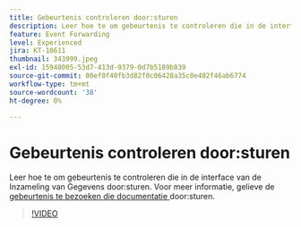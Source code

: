 ```yaml
---
title: Gebeurtenis controleren door:sturen
description: Leer hoe te om gebeurtenis te controleren die in de interface van de Inzameling van Gegevens door:sturen.
feature: Event Forwarding
level: Experienced
jira: KT-10611
thumbnail: 343999.jpeg
exl-id: 15948005-53d7-413d-9379-0d7b5189b839
source-git-commit: 00ef0f40fb3d82f0c06428a35c0e402f46ab6774
workflow-type: tm+mt
source-wordcount: '38'
ht-degree: 0%

---
```


# Gebeurtenis controleren door:sturen

Leer hoe te om gebeurtenis te controleren die in de interface van de Inzameling van Gegevens door:sturen. Voor meer informatie, gelieve de [ gebeurtenis te bezoeken die documentatie ](https://experienceleague.adobe.com/docs/experience-platform/tags/event-forwarding/overview.html) door:sturen.

>[!VIDEO](https://video.tv.adobe.com/v/343999?learn=on)
